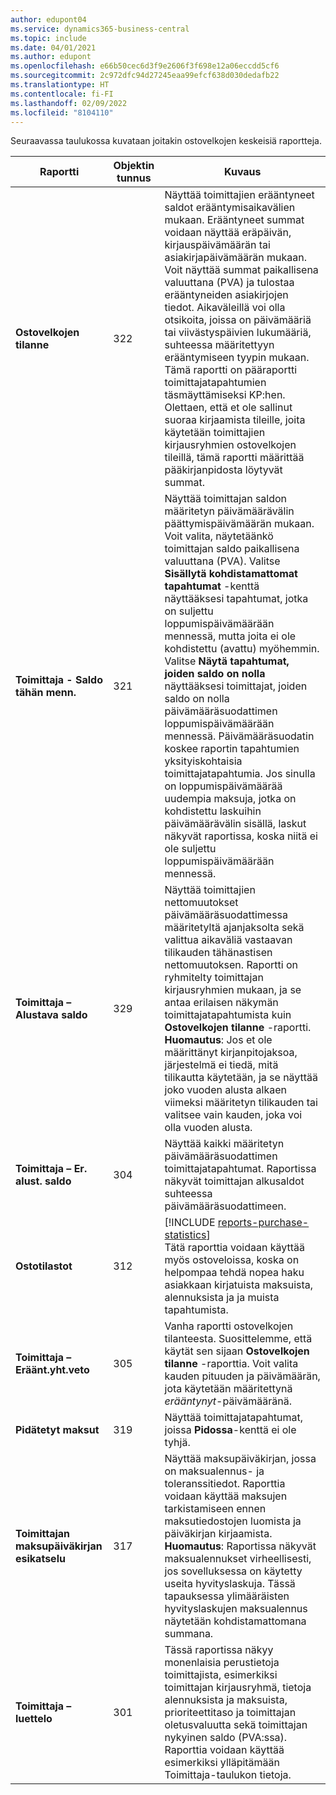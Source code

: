 ```yaml
---
author: edupont04
ms.service: dynamics365-business-central
ms.topic: include
ms.date: 04/01/2021
ms.author: edupont
ms.openlocfilehash: e66b50cec6d3f9e2606f3f698e12a06eccdd5cf6
ms.sourcegitcommit: 2c972dfc94d27245eaa99efcf638d030dedafb22
ms.translationtype: HT
ms.contentlocale: fi-FI
ms.lasthandoff: 02/09/2022
ms.locfileid: "8104110"
---
```

Seuraavassa taulukossa kuvataan joitakin ostovelkojen keskeisiä raportteja.

| Raportti | Objektin tunnus | Kuvaus |
|--|--|--|
| **Ostovelkojen tilanne** | 322|Näyttää toimittajien erääntyneet saldot erääntymisaikavälien mukaan. Erääntyneet summat voidaan näyttää eräpäivän, kirjauspäivämäärän tai asiakirjapäivämäärän mukaan. Voit näyttää summat paikallisena valuuttana (PVA) ja tulostaa erääntyneiden asiakirjojen tiedot. Aikaväleillä voi olla otsikoita, joissa on päivämääriä tai viivästyspäivien lukumääriä, suhteessa määritettyyn erääntymiseen tyypin mukaan.<br>Tämä raportti on pääraportti toimittajatapahtumien täsmäyttämiseksi KP:hen. Olettaen, että et ole sallinut suoraa kirjaamista tileille, joita käytetään toimittajien kirjausryhmien ostovelkojen tileillä, tämä raportti määrittää pääkirjanpidosta löytyvät summat.|
| **Toimittaja - Saldo tähän menn.** | 321 | Näyttää toimittajan saldon määritetyn päivämäärävälin päättymispäivämäärän mukaan. Voit valita, näytetäänkö toimittajan saldo paikallisena valuuttana (PVA). Valitse **Sisällytä kohdistamattomat tapahtumat** -kenttä näyttääksesi tapahtumat, jotka on suljettu loppumispäivämäärään mennessä, mutta joita ei ole kohdistettu (avattu) myöhemmin. Valitse **Näytä tapahtumat, joiden saldo on nolla** näyttääksesi toimittajat, joiden saldo on nolla päivämääräsuodattimen loppumispäivämäärään mennessä. Päivämääräsuodatin koskee raportin tapahtumien yksityiskohtaisia toimittajatapahtumia. Jos sinulla on loppumispäivämäärää uudempia maksuja, jotka on kohdistettu laskuihin päivämäärävälin sisällä, laskut näkyvät raportissa, koska niitä ei ole suljettu loppumispäivämäärään mennessä. |
| **Toimittaja – Alustava saldo** | 329 | Näyttää toimittajien nettomuutokset päivämääräsuodattimessa määritetyltä ajanjaksolta sekä valittua aikaväliä vastaavan tilikauden tähänastisen nettomuutoksen. Raportti on ryhmitelty toimittajan kirjausryhmien mukaan, ja se antaa erilaisen näkymän toimittajatapahtumista kuin **Ostovelkojen tilanne** -raportti. **Huomautus**: Jos et ole määrittänyt kirjanpitojaksoa, järjestelmä ei tiedä, mitä tilikautta käytetään, ja se näyttää joko vuoden alusta alkaen viimeksi määritetyn tilikauden tai valitsee vain kauden, joka voi olla vuoden alusta.|
| **Toimittaja – Er. alust. saldo** | 304 | Näyttää kaikki määritetyn päivämääräsuodattimen toimittajatapahtumat. Raportissa näkyvät toimittajan alkusaldot suhteessa päivämääräsuodattimeen. |
| **Ostotilastot** |312 |[!INCLUDE [reports-purchase-statistics](reports-purchase-statistics.md)]<br>Tätä raporttia voidaan käyttää myös ostoveloissa, koska on helpompaa tehdä nopea haku asiakkaan kirjatuista maksuista, alennuksista ja ja muista tapahtumista.|
|**Toimittaja – Eräänt.yht.veto**|305| Vanha raportti ostovelkojen tilanteesta. Suosittelemme, että käytät sen sijaan **Ostovelkojen tilanne** -raporttia. Voit valita kauden pituuden ja päivämäärän, jota käytetään määritettynä *erääntynyt*-päivämääränä.|
|**Pidätetyt maksut**|319|Näyttää toimittajatapahtumat, joissa **Pidossa**-kenttä ei ole tyhjä.|
|**Toimittajan maksupäiväkirjan esikatselu**|317|Näyttää maksupäiväkirjan, jossa on maksualennus- ja toleranssitiedot. Raporttia voidaan käyttää maksujen tarkistamiseen ennen maksutiedostojen luomista ja päiväkirjan kirjaamista. **Huomautus**: Raportissa näkyvät maksualennukset virheellisesti, jos sovelluksessa on käytetty useita hyvityslaskuja. Tässä tapauksessa ylimääräisten hyvityslaskujen maksualennus näytetään kohdistamattomana summana.|
|**Toimittaja – luettelo**|301|Tässä raportissa näkyy monenlaisia perustietoja toimittajista, esimerkiksi toimittajan kirjausryhmä, tietoja alennuksista ja maksuista, prioriteettitaso ja toimittajan oletusvaluutta sekä toimittajan nykyinen saldo (PVA:ssa). Raporttia voidaan käyttää esimerkiksi ylläpitämään Toimittaja-taulukon tietoja.|
